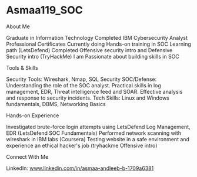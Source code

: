 # Asmaa119_SOC  

About Me

Graduate in Information Technology
Completed IBM Cybersecurity Analyst Professional Certificates
Currently doing Hands-on training in SOC Learning path (LetsDefend) 
Completed Offensive security intro and Defensive Security intro (TryHackMe)
I am Passionate about building skills in SOC


Tools & Skills
 
Security Tools: Wireshark, Nmap, SQL Security
SOC/Defense: Understanding the role of the SOC analyst.
Practical skills in log management, EDR, Threat intelligence feed and SOAR.
Effective analysis and response to security incidents.
Tech Skills: Linux and Windows fundamentals, DBMS, Networking Basics


Hands-on Experience

Investigated brute-force login attempts using LetsDefend Log Management, EDR (LetsDefend SOC Fundamentals)
Performed network scanning with wireshark in IBM labs (Coursera)
Testing website in a safe environment and experience an ethical hacker's job (tryhackme Offensive intro)

Connect With Me

LinkedIn: www.linkedin.com/in/asmaa-andleeb-b-1709a6381
